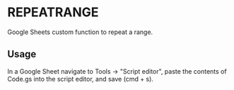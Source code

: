 # REPEATRANGE
Google Sheets custom function to repeat a range.

## Usage

In a Google Sheet navigate to Tools -> "Script editor", paste the contents of Code.gs into the script editor, and save (cmd + s).
